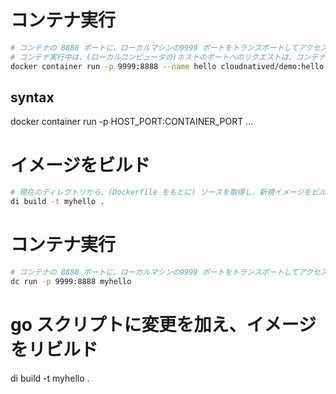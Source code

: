 # コンテナ実行
```sh
# コンテナの 8888 ポートに、ローカルマシンの9999 ポートをトランスポートしてアクセスする コンテナを、cloudnatived/demo というレポジトリの hello ブランチのイメージから実行する
# コンテナ実行中は、(ローカルコンピュータの)ホストのポートへのリクエストは、コンテナのポートに自動転送される
docker container run -p 9999:8888 --name hello cloudnatived/demo:hello
```

## syntax
docker container run -p HOST_PORT:CONTAINER_PORT ...

# イメージをビルド


```sh
# 現在のディレクトリから、(Dockerfile をもとに) ソースを取得し、新規イメージをビルドする
di build -t myhello .
```

# コンテナ実行
```sh
# コンテナの 8888 ポートに、ローカルマシンの9999 ポートをトランスポートしてアクセスする コンテナを、myhello というイメージから実行する
dc run -p 9999:8888 myhello
```

# go スクリプトに変更を加え、イメージをリビルド
di build -t myhello .